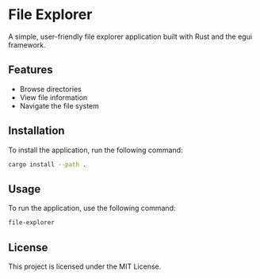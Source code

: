 # File Explorer

A simple, user-friendly file explorer application built with Rust and the egui framework.

## Features

- Browse directories
- View file information
- Navigate the file system

## Installation

To install the application, run the following command:

```sh
cargo install --path .
```

## Usage

To run the application, use the following command:

```sh
file-explorer
```

## License

This project is licensed under the MIT License.